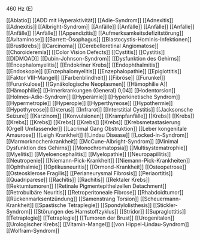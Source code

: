 460 Hz (E)

[[Ablatio]]
[[ADD mit Hyperaktivität]]
[[Adie-Syndrom]]
[[Adnexitis]]
[[Adnexitis]]
[[Albright-Syndrom]]
[[Anfälle]]
[[Anfälle]]
[[Anfälle]]
[[Anfälle]]
[[Anfälle]]
[[Anfälle]]
[[Appendizitis]]
[[Aufmerksamkeitsdefizitstörung]]
[[Avitaminose]]
[[Barrett-Ösophagus]]
[[Blastocystis-Hominis-Infektionen]]
[[Brustkrebs]]
[[Carcinoma]]
[[Cerebelloretinal Angiomatose]]
[[Choroideremia]]
[[Color Vision Defects]]
[[Cystitis]]
[[Cystitis]]
[[DIDMOAD]]
[[Dubin-Johnson-Syndrom]]
[[Dysfunktion des Gehirns]]
[[Encephalomyelitis]]
[[Endokriner Krebs]]
[[Endophthalmitis]]
[[Endoskopie]]
[[Enzephalomyelitis]]
[[Enzephalopathie]]
[[Epiglottitis]]
[[Faktor VIII-Mangel]]
[[Farbenblindheit]]
[[Fibröse]]
[[Furunkel]]
[[Furunkulose]]
[[Gynäkologische Neoplasmen]]
[[Hämophilie A]]
[[Hämophilie]]
[[Hirnerkrankungen (General) 0,04]]
[[Hodentorsion]]
[[Holmes-Adie-Syndrom]]
[[Hyperämie]]
[[Hyperkinetische Syndrom]]
[[Hypermetropie]]
[[Hyperopie]]
[[Hyperthyreose]]
[[Hypothermie]]
[[Hypothyreose]]
[[Ikterus]]
[[Infrarot]]
[[Interstitial Cystitis]]
[[Jacksonsche Seizure]]
[[Karzinom]]
[[Konvulsionen]]
[[Krampfanfälle]]
[[Krebs]]
[[Krebs]]
[[Krebs]]
[[Krebs]]
[[Krebs]]
[[Krebs]]
[[Krebs]]
[[Krebsmetastasierung (Orgel) Umfassender]]
[[Lacrimal Gang Obstruktion]]
[[Leber kongenitale Amaurose]]
[[Leigh Krankheit]]
[[Lindau Disease]]
[[Locked-in-Syndrom]]
[[Marmorknochenkrankheit]]
[[McCune-Albright-Syndrom]]
[[Minimal Dysfunktion des Gehirns]]
[[Monochromatopsia]]
[[Multisystematrophie]]
[[Myelitis]]
[[Myeloencephalitis]]
[[Myelopathie]]
[[Neuropapillitis]]
[[Neutropenie]]
[[Niemann-Pick-Krankheit]]
[[Niemann-Pick-Krankheiten]]
[[Ophthalmie]]
[[Optikusneuritis]]
[[Ormond-Krankheit]]
[[Osteopetrose]]
[[Osteosklerose Fragilis]]
[[Perianeurysmal Fibrosis]]
[[Periaortitis]]
[[Quadriparese]]
[[Rachitis]]
[[Rachitis]]
[[Rektaler Krebs]]
[[Rektumtumoren]]
[[Retinale Pigmentepithelzellen Detachment]]
[[Retrobulbäre Neuritis]]
[[Retroperitoneale Fibrose]]
[[Rhabdoidtumor]]
[[Rückenmarksentzündung]]
[[Samenstrang Torsion]]
[[Scheuermann-Krankheit]]
[[Spastische Tetraplegie]]
[[Spondylolisthesis]]
[[Stickler-Syndrom]]
[[Störungen des Harnstoffzyklus]]
[[Stridor]]
[[Supraglottitis]]
[[Tetraplegie]]
[[Tetraplegie]]
[[Tumoren der Brust]]
[[Urogenitalen]]
[[Urologischer Krebs]]
[[Vitamin-Mangel]]
[[von Hippel-Lindau-Syndrom]]
[[Wolfram-Syndrom]]